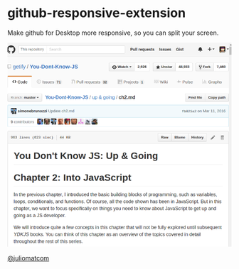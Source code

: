 # github-responsive-extension
Make github for Desktop more responsive, so you can split your screen.

![](responsive_view.png)

[@juliomatcom](https://twitter.com/juliomatcom)
